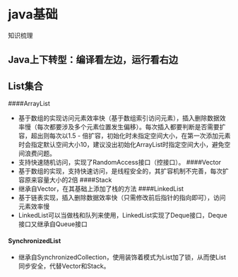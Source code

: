 # java基础
知识梳理

## Java上下转型：编译看左边，运行看右边

## List集合
####ArrayList
- 基于数组的实现访问元素效率快（基于数组索引访问元素），插入删除数据效率慢（每次都要涉及多个元素位置发生偏移）。每次插入都要判断是否需要扩容，超出则每次以1.5 - 倍扩容，初始化时未指定空间大小，在第一次添加元素时会指定默认空间大小10，建议没出初始化ArrayList时指定空间大小，避免空间浪费问题。
- 支持快速随机访问，实现了RandomAccess接口（控接口）。
####Vector
- 基于数组的实现，支持快速访问，是线程安全的，其扩容机制不完善，每次扩容原来容量大小的2倍
####Stack
- 继承自Vector，在其基础上添加了栈的方法
####LinkedList
- 基于链表实现，插入删除数据效率快（只需修改前后指针的指向即可），访问元素效率慢
- LinkedList可以当做栈和队列来使用，LinkedList实现了Deque接口，Deque接口又继承自Queue接口
#### SynchronizedList
- 继承自SynchronizedCollection，使用装饰着模式为List加了锁，从而使List同步安全，代替Vector和Stack。
